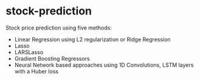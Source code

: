 # stock-prediction
Stock price prediction using five methods:

- Linear Regression using L2 regularization or Ridge Regression
- Lasso
- LARSLasso
- Gradient Boosting Regressors
- Neural Network based approaches using 1D Convolutions, LSTM layers with a Huber loss


